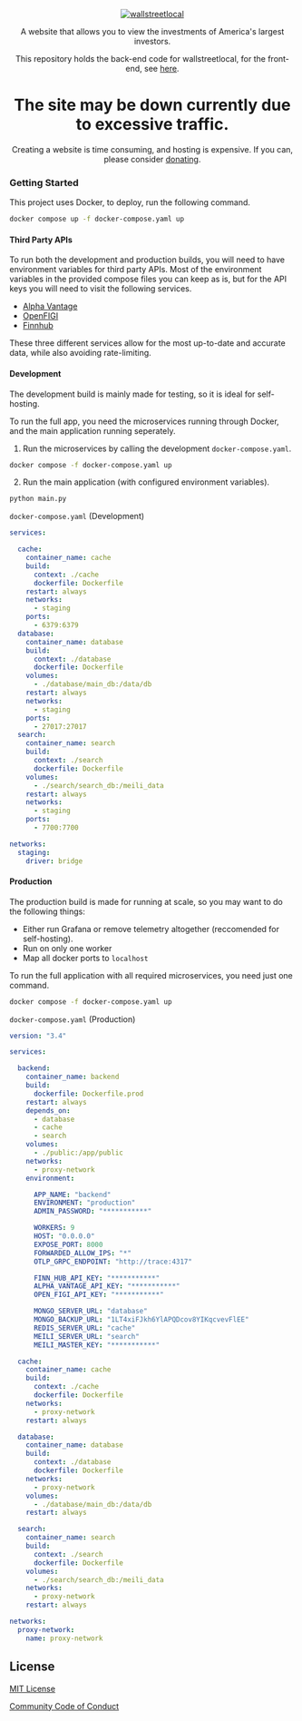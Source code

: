 <p align="center">
  <a href="https://wallstreetlocal.com" target="_blank">
    <picture>
      <img alt="wallstreetlocal" src="https://raw.githubusercontent.com/bruhbruhroblox/wallstreetlocal/main/public/logo.png" style="max-width: 100%;">
    </picture>
  </a>
</p>

<p align="center">
  A website that allows you to view the investments of America's largest investors.
</p>
<p align="center">
  This repository holds the back-end code for wallstreetlocal, for the front-end, see <a href="https://github.com/bruhbruhroblox/walltreetlocal" target="_blank" >here</a>.
</p>


<h1 align="center" color="red">
  The site may be down currently due to excessive traffic.
</h1>


<p align="center">
  Creating a website is time consuming, and hosting is expensive. If you can, please consider <a href="https://ko-fi.com/wallstreetlocal" target="_blank" >donating</a>.
</p>

### Getting Started

This project uses Docker, to deploy, run the following command.

```bash
docker compose up -f docker-compose.yaml up
```

#### Third Party APIs

To run both the development and production builds, you will need to have environment variables for third party APIs. Most of the environment variables in the provided compose files you can keep as is, but for the API keys you will need to visit the following services.

* [Alpha Vantage](https://www.alphavantage.co/)
* [OpenFIGI](https://www.openfigi.com/)
* [Finnhub](https://finnhub.io/)

These three different services allow for the most up-to-date and accurate data, while also avoiding rate-limiting.

#### Development

The development build is mainly made for testing, so it is ideal for self-hosting.

To run the full app, you need the microservices running through Docker, and the main application running seperately.

1. Run the microservices by calling the development `docker-compose.yaml`.

```bash
docker compose -f docker-compose.yaml up
```

2. Run the main application (with configured environment variables).

```bash
python main.py
```


`docker-compose.yaml` (Development) 
```yaml
services:

  cache:
    container_name: cache
    build:
      context: ./cache
      dockerfile: Dockerfile
    restart: always
    networks:
      - staging
    ports:
      - 6379:6379
  database:
    container_name: database
    build:
      context: ./database
      dockerfile: Dockerfile
    volumes:
      - ./database/main_db:/data/db
    restart: always
    networks:
      - staging
    ports:
      - 27017:27017
  search:
    container_name: search
    build:
      context: ./search
      dockerfile: Dockerfile
    volumes:
      - ./search/search_db:/meili_data
    restart: always
    networks:
      - staging
    ports:
      - 7700:7700

networks:
  staging:
    driver: bridge
```

#### Production

The production build is made for running at scale, so you may want to do the following things:
- Either run Grafana or remove telemetry altogether (reccomended for self-hosting).
- Run on only one worker
- Map all docker ports to `localhost`

To run the full application with all required microservices, you need just one command.

```bash
docker compose -f docker-compose.yaml up
```

`docker-compose.yaml` (Production)
```yaml
version: "3.4"

services:

  backend:
    container_name: backend
    build:
      dockerfile: Dockerfile.prod
    restart: always
    depends_on:
      - database
      - cache
      - search
    volumes:
      - ./public:/app/public
    networks:
      - proxy-network
    environment:

      APP_NAME: "backend"
      ENVIRONMENT: "production"
      ADMIN_PASSWORD: "***********"

      WORKERS: 9
      HOST: "0.0.0.0"
      EXPOSE_PORT: 8000
      FORWARDED_ALLOW_IPS: "*"
      OTLP_GRPC_ENDPOINT: "http://trace:4317"

      FINN_HUB_API_KEY: "***********"
      ALPHA_VANTAGE_API_KEY: "***********"
      OPEN_FIGI_API_KEY: "***********"

      MONGO_SERVER_URL: "database"
      MONGO_BACKUP_URL: "1LT4xiFJkh6YlAPQDcov8YIKqcvevFlEE"
      REDIS_SERVER_URL: "cache"
      MEILI_SERVER_URL: "search"
      MEILI_MASTER_KEY: "***********"

  cache:
    container_name: cache
    build:
      context: ./cache
      dockerfile: Dockerfile
    networks:
      - proxy-network
    restart: always

  database:
    container_name: database
    build:
      context: ./database
      dockerfile: Dockerfile
    networks:
      - proxy-network
    volumes:
      - ./database/main_db:/data/db
    restart: always

  search:
    container_name: search
    build:
      context: ./search
      dockerfile: Dockerfile
    volumes:
      - ./search/search_db:/meili_data
    networks:
      - proxy-network
    restart: always

networks:
  proxy-network:
    name: proxy-network
```

## License
[MIT License](./LICENSE)

[Community Code of Conduct](./CODE_OF_CONDUCT.MD)